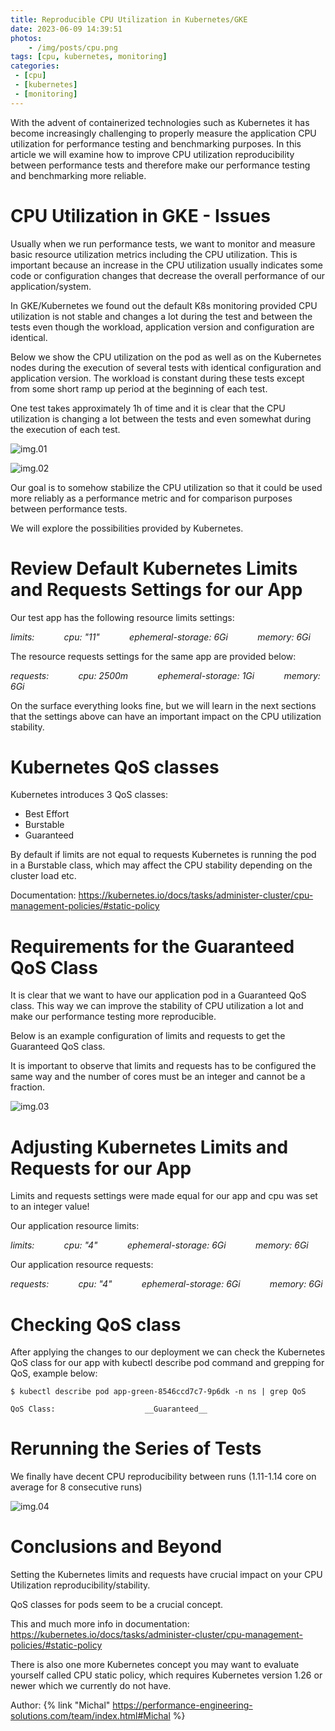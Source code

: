```yaml
---
title: Reproducible CPU Utilization in Kubernetes/GKE
date: 2023-06-09 14:39:51
photos: 
	- /img/posts/cpu.png
tags: [cpu, kubernetes, monitoring]
categories:
 - [cpu]
 - [kubernetes]
 - [monitoring]
---
```


With the advent of containerized technologies such as Kubernetes it has become increasingly challenging to properly measure the application CPU utilization for performance testing and benchmarking purposes. In this article we will examine how to improve CPU utilization reproducibility between performance tests and therefore make our performance testing and benchmarking more reliable.

<!--more-->

# CPU Utilization in GKE - Issues

Usually when we run performance tests, we want to monitor and measure basic resource utilization metrics including the CPU utilization.
This is important because an increase in the CPU utilization usually indicates some code or configuration changes that decrease the overall performance of our application/system.

In GKE/Kubernetes we found out the default K8s monitoring provided CPU utilization is not stable and changes a lot during the test and between the tests even though the workload, application version and configuration are identical.

Below we show the CPU utilization on the pod as well as on the Kubernetes nodes during the execution of several tests with identical configuration and application version. The workload is constant during these tests except from some short ramp up period at the beginning of each test.

One test takes approximately 1h of time and it is clear that the CPU utilization is changing a lot between the tests and even somewhat during the execution of each test.


![img.01](reproducibility0.png)

![img.02](reproducibility1.png)

Our goal is to somehow stabilize the CPU utilization so that it could be used more reliably as a performance metric and for comparison purposes between performance tests.

We will explore the possibilities provided by Kubernetes.

# Review Default Kubernetes Limits and Requests Settings for our App

Our test app has the following resource limits settings:

*limits:            cpu: "11"            ephemeral-storage: 6Gi            memory: 6Gi*

The resource requests settings for the same app are provided below:

*requests:            cpu: 2500m            ephemeral-storage: 1Gi            memory: 6Gi*

On the surface everything looks fine, but we will learn in the next sections that the settings above can have an important impact on the CPU utilization stability.

# Kubernetes QoS classes

Kubernetes introduces 3 QoS classes: 

- Best Effort
- Burstable
- Guaranteed

By default if limits are not equal to requests Kubernetes is running the pod in a Burstable class, which may affect the CPU stability depending on the cluster load etc.

Documentation: [https://kubernetes\.io/docs/tasks/administer\-cluster/cpu\-management\-policies/\#static\-policy](https://kubernetes.io/docs/tasks/administer-cluster/cpu-management-policies/#static-policy)

# Requirements for the Guaranteed QoS Class

It is clear that we want to have our application pod in a Guaranteed QoS class. This way we can improve the stability of CPU utilization a lot and make our performance testing more reproducible.

Below is an example configuration of limits and requests to get the Guaranteed QoS class.

It is important to observe that limits and requests has to be configured the same way and the number of cores must be an integer and cannot be a fraction.

![img.03](reproducibility3.png)

# Adjusting Kubernetes Limits and Requests for our App

Limits and requests settings were made equal for our app and cpu was set to an integer value!

Our application resource limits:

*limits:            cpu: "4"            ephemeral-storage: 6Gi            memory: 6Gi*

Our application resource requests:

*requests:            cpu: "4"            ephemeral-storage: 6Gi            memory: 6Gi*

# Checking QoS class

After applying the changes to our deployment we can check the Kubernetes QoS class for our app with kubectl describe pod command and grepping for QoS, example below: 

```console
$ kubectl describe pod app-green-8546ccd7c7-9p6dk -n ns | grep QoS

QoS Class:                    __Guaranteed__
```

# Rerunning the Series of Tests

We finally have decent CPU reproducibility between runs (1.11-1.14 core on average for 8 consecutive runs)

![img.04](reproducibility2.png)

# Conclusions and Beyond

Setting the Kubernetes limits and requests have crucial impact on your CPU Utilization reproducibility/stability.

QoS classes for pods seem to be a crucial concept.

This and much more info in documentation: [https://kubernetes\.io/docs/tasks/administer\-cluster/cpu\-management\-policies/\#static\-policy](https://kubernetes.io/docs/tasks/administer-cluster/cpu-management-policies/#static-policy)

There is also one more Kubernetes concept you may want to evaluate yourself called CPU static policy, which requires Kubernetes version 1.26 or newer which we currently do not have.

Author: {% link "Michal" https://performance-engineering-solutions.com/team/index.html#Michal %}
